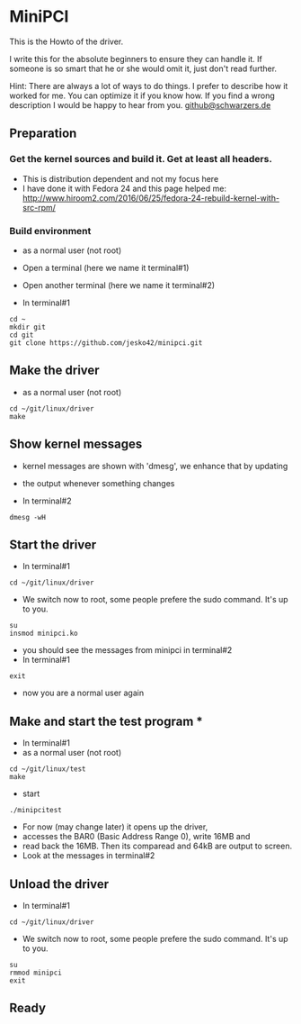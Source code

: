 # MiniPCI

This is the Howto of the driver.

I write this for the absolute beginners to ensure they can handle it. If someone is so smart
that he or she would omit it, just don't read further.

Hint: There are always a lot of ways to do things. I prefer to describe how it worked for me.
You can optimize it if you know how. If you find a wrong description I would be happy to hear from you.
github@schwarzers.de

## Preparation

### Get the kernel sources and build it. Get at least all headers.
* This is distribution dependent and not my focus here
* I have done it with Fedora 24 and this page helped me:
  http://www.hiroom2.com/2016/06/25/fedora-24-rebuild-kernel-with-src-rpm/

### Build environment

* as a normal user (not root)
* Open a terminal (here we name it terminal#1)
* Open another terminal (here we name it terminal#2)

* In terminal#1
```
cd ~
mkdir git
cd git
git clone https://github.com/jesko42/minipci.git
```

## Make the driver

* as a normal user (not root)

```
cd ~/git/linux/driver
make
```

## Show kernel messages

* kernel messages are shown with 'dmesg', we enhance that by updating
* the output whenever something changes

* In terminal#2
```
dmesg -wH
```

## Start the driver

* In terminal#1
```
cd ~/git/linux/driver
```

* We switch now to root, some people prefere the sudo command. It's up to you.
```
su
insmod minipci.ko
```

* you should see the messages from minipci in terminal#2
* In terminal#1

```
exit
```

* now you are a normal user again

## Make and start the test program *

* In terminal#1
* as a normal user (not root)
```
cd ~/git/linux/test
make
```

* start

```
./minipcitest
```

* For now (may change later) it opens up the driver,
* accesses the BAR0 (Basic Address Range 0), write 16MB and
* read back the 16MB. Then its comparead and 64kB are output to screen.
* Look at the messages in terminal#2

## Unload the driver

* In terminal#1
```
cd ~/git/linux/driver
```

* We switch now to root, some people prefere the sudo command. It's up to you.
```
su
rmmod minipci
exit
```

## Ready

